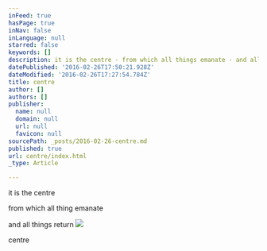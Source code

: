 ```yaml
---
inFeed: true
hasPage: true
inNav: false
inLanguage: null
starred: false
keywords: []
description: it is the centre - from which all things emanate - and all things return
datePublished: '2016-02-26T17:50:21.928Z'
dateModified: '2016-02-26T17:27:54.784Z'
title: centre
author: []
authors: []
publisher:
  name: null
  domain: null
  url: null
  favicon: null
sourcePath: _posts/2016-02-26-centre.md
published: true
url: centre/index.html
_type: Article

---
```

it is the centre 

from which all thing emanate

and all things return
![](https://the-grid-user-content.s3-us-west-2.amazonaws.com/101b8c2e-3342-478b-8a98-1f044cc12d92.jpg)

centre